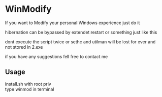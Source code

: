 # WinModify

If you want to Modify your personal Windows experience just do it<br>

hibernation can be bypassed by extendet restart or something just like this<br>

dont execute the script twice or sethc and utilman will be lost for ever and not stored in 2.exe<br>

if you have any suggestions fell free to contact me<br>
## Usage
<p>
install.sh with root priv<br>
type winmod in terminal
</p>

